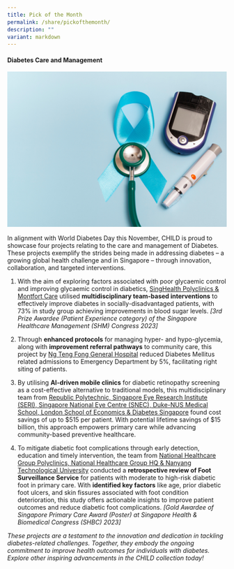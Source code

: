 ```yaml
---
title: Pick of the Month
permalink: /share/pickofthemonth/
description: ""
variant: markdown
---
```

#### **Diabetes Care and Management**

![](/images/CHILD_posts__13_.png)

In alignment with World Diabetes Day this November, CHILD is proud to showcase four projects relating to the care and management of Diabetes. These projects exemplify the strides being made in addressing diabetes – a growing global health challenge and in Singapore – through innovation, collaboration, and targeted interventions.&nbsp;&nbsp;

1.  With the aim of exploring factors associated with poor glycaemic control and improving glycaemic control in diabetics, <a rel="noopene" target="blank" href="https://for.sg/child-chi-sg-child-collection-shp-shm2023-871">SingHealth Polyclinics &amp; Montfort Care</a> utilised **multidisciplinary team-based interventions** to effectively improve diabetes in socially-disadvantaged patients, with 73% in study group achieving improvements in blood sugar levels. *\[3rd Prize Awardee (Patient Experience category) of the Singapore Healthcare Management (SHM) Congress 2023\]*
    

2.  Through **enhanced protocols** for managing hyper- and hypo-glycemia, along with **improvement referral pathways** to community care, this project by <a rel="noopene" target="blank" href="https://for.sg/child-chi-sg-child-collection-ntfgh-ntfqm2023-382">Ng Teng Fong General Hospital</a> reduced Diabetes Mellitus related admissions to Emergency Department by 5%, facilitating right siting of patients.     

3.  By utilising **AI-driven mobile clinics** for diabetic retinopathy screening as a cost-effective alternative to traditional models, this multidisciplinary team from <a rel="noopene" target="blank" href="https://for.sg/child-chi-sg-child-collection-rp-acevbhc2024-616">Republic Polytechnic, Singapore Eye Research Institute (SERI), Singapore National Eye Centre (SNEC), Duke-NUS Medical School, London School of Economics &amp; Diabetes Singapore</a> found cost savings of up to $515 per patient. With potential lifetime savings of $15 billion, this approach empowers primary care while advancing community-based preventive healthcare.    

4.  To mitigate diabetic foot complications through early detection, education and timely intervention, the team from <a rel="noopene" target="blank" href="https://for.sg/child-chi-sg-child-collection-nhgp-shbc2023-596">National Healthcare Group Polyclinics, National Healthcare Group HQ &amp; Nanyang Technological University</a> conducted a **retrospective review of Foot Surveillance Service** for patients with moderate to high-risk diabetic foot in primary care. With **identified key factors** like age, prior diabetic foot ulcers, and skin fissures associated with foot condition deterioration, this study offers actionable insights to improve patient outcomes and reduce diabetic foot complications. *\[Gold Awardee of Singapore Primary Care Award (Poster) at Singapore Health &amp; Biomedical Congress (SHBC) 2023\]*

<em> These projects are a testament to the innovation and dedication in tackling diabetes-related challenges. Together, they embody the ongoing commitment to improve health outcomes for individuals with diabetes. Explore other inspiring advancements in the CHILD collection today! </em>

